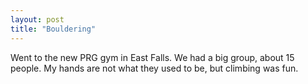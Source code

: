 ```yaml
---
layout: post
title: "Bouldering"
---
```


Went to the new PRG gym in East Falls. We had a big group, about 15 people. My hands are not what they used to be, but climbing was fun.

